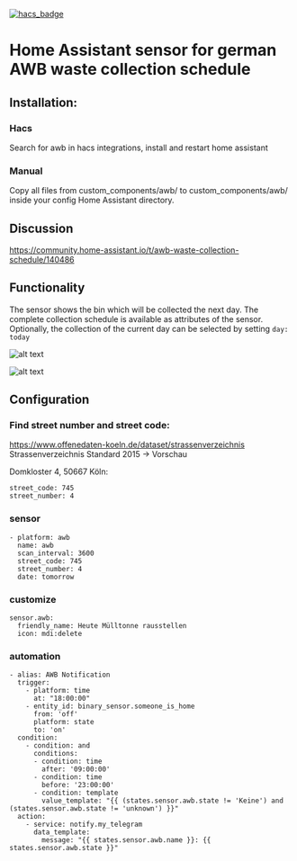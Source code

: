 [![hacs_badge](https://img.shields.io/badge/HACS-Default-orange.svg?style=for-the-badge)](https://github.com/custom-components/hacs)

# Home Assistant sensor for german AWB waste collection schedule

## Installation:
### Hacs
Search for awb in hacs integrations, install and restart home assistant

### Manual
Copy all files from custom_components/awb/ to custom_components/awb/ inside your config Home Assistant directory.

## Discussion
https://community.home-assistant.io/t/awb-waste-collection-schedule/140486

## Functionality
The sensor shows the bin which will be collected the next day. The complete collection schedule is available as attributes of the sensor.
Optionally, the collection of the current day can be selected by setting `day: today`

![alt text](https://github.com/jensweimann/awb/blob/master/preview1.png "glance card")

![alt text](https://github.com/jensweimann/awb/blob/master/preview2.png "glance card details")

## Configuration

### Find street number and street code:
https://www.offenedaten-koeln.de/dataset/strassenverzeichnis  
Strassenverzeichnis Standard 2015 -> Vorschau  
  
Domkloster 4, 50667 Köln:
 ```
street_code: 745
street_number: 4
```

### sensor
```
- platform: awb
  name: awb
  scan_interval: 3600
  street_code: 745
  street_number: 4
  date: tomorrow
```

### customize
```
sensor.awb:
  friendly_name: Heute Mülltonne rausstellen
  icon: mdi:delete
```

### automation
```
- alias: AWB Notification
  trigger:
    - platform: time
      at: "18:00:00"
    - entity_id: binary_sensor.someone_is_home
      from: 'off'
      platform: state
      to: 'on'
  condition:
    - condition: and
      conditions:
      - condition: time
        after: '09:00:00'
      - condition: time
        before: '23:00:00'
      - condition: template
        value_template: "{{ (states.sensor.awb.state != 'Keine') and (states.sensor.awb.state != 'unknown') }}"
  action:
    - service: notify.my_telegram
      data_template:
        message: "{{ states.sensor.awb.name }}: {{  states.sensor.awb.state }}"
```
